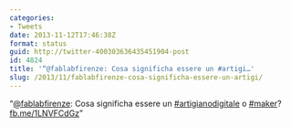 ```yaml
---
categories:
- Tweets
date: 2013-11-12T17:46:38Z
format: status
guid: http://twitter-400303636435451904-post
id: 4824
title: '“@fablabfirenze: Cosa significha essere un #artigi…'
slug: /2013/11/fablabfirenze-cosa-significha-essere-un-artigi/
---
```


“[@fablabfirenze](http://twitter.com/fablabfirenze): Cosa significha essere un [#artigianodigitale](http://twitter.com/search?q=%23artigianodigitale) o [#maker](http://twitter.com/search?q=%23maker)? [fb.me/1LNVFCdGz](http://fb.me/1LNVFCdGz)”